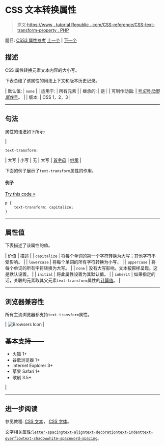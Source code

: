# CSS 文本转换属性

> 原文:[https://www . tutorial Republic . com/CSS-reference/CSS-text-transform-property . PHP](https://www.tutorialrepublic.com/css-reference/css-text-transform-property.php)

题目: [CSS3 属性参考](css3-properties.php) [上一个](css3-text-shadow-property.php) | [下一个](css-top-property.php)

## 描述

CSS 属性转换元素文本内容的大小写。

下表总结了该属性的用法上下文和版本历史记录。

| 默认值: | `none` |
| 适用于: | 所有元素 |
| 继承的: | 是 |
| 可制作动画: | [号*见*号*动图属性*号](css-animatable-properties.php)。 |
| 版本: | CSS 1，2，3 |

* * *

## 句法

属性的语法如下所示:

| 

```
text-transform: 
```

 | 大写 &#124; 小写 &#124; 无 &#124; 大写 &#124; [首字母](../definitions.php#initial) &#124; [继承](../definitions.php#inherit) |

下面的例子展示了`text-transform`属性的作用。

#### 例子

[Try this code »](../codelab.php?topic=css&file=text-transform-property "Try this code using online Editor")

```
p {
    text-transform: capitalize;
}
```

* * *

## 属性值

下表描述了该属性的值。

| 价值 | 描述 |
| `capitalize` | 将每个单词的第一个字符转换为大写；其他字符不受影响。 |
| `lowercase` | 将每个单词的所有字符转换为小写。 |
| `uppercase` | 将每个单词的所有字符转换为大写。 |
| `none` | 没有大写影响。文本按原样呈现。这是默认设置。 |
| `initial` | 将此属性设置为其默认值。 |
| `inherit` | 如果指定的话，关联的元素取其父元素`text-transform`属性的[计算值](../definitions.php#computed-value)。 |

* * *

## 浏览器兼容性

所有主流浏览器都支持`text-transform`属性。

| ![Browsers Icon](../Images/e9331123c77668c1832e541c2fca1002.png) | 

## 基本支持——

*   火狐 1+
*   谷歌浏览器 1+
*   Internet Explorer 3+
*   苹果 Safari 1+
*   歌剧 3.5+

 |

* * *

## 进一步阅读

参见教程: [CSS 文本](../css-tutorial/css-text.php)， [CSS 字体](../css-tutorial/css-fonts.php)。

文字相关属性:[`letter-spacing`](css-letter-spacing-property.php)[`text-align`](css-text-align-property.php)[`text-decoration`](css-text-decoration-property.php)[`text-indent`](css-text-indent-property.php)[`text-overflow`](css3-text-overflow-property.php)[`text-shadow`](css3-text-shadow-property.php)[`white-space`](css-white-space-property.php)[`word-spacing`](css-word-spacing-property.php)。